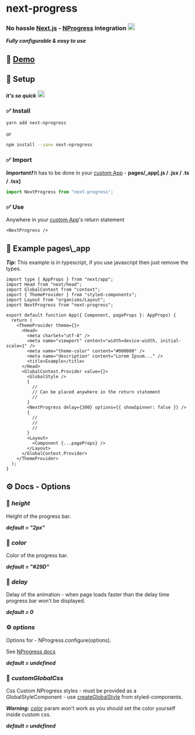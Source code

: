 # next-progress

### No hassle [Next.js](https://nextjs.org/) - [NProgress](https://ricostacruz.com/nprogress/) integration <img src="https://cultofthepartyparrot.com/parrots/hd/congapartyparrot.gif" width="20px" height="20px" />

**_Fully configurable & easy to use_**

## 🚀 [Demo](https://next-progress.vercel.app/)

## 🔌 Setup

**_it's so quick_** <img src="https://cultofthepartyparrot.com/parrots/hd/ultrafastparrot.gif" width="20px" height="20px" />

### **✅ Install**

```bash
yarn add next-nprogress
```

_or_

```bash
npm install --save next-nprogress
```

### **✅ Import**

**_Important❗️_** It has to be done in your [custom App](https://nextjs.org/docs/advanced-features/custom-app) - **pages/\_app\[.js / .jsx / .ts / .tsx\]**

```ts
import NextProgress from "next-progress";
```

### **✅ Use**

Anywhere in your [custom App](https://nextjs.org/docs/advanced-features/custom-app)'s return statement

```tsx
<NextProgress />
```

## 🌟 Example pages\\\_app

**_Tip:_** This example is in typescript, if you use javascript then just remove the types.

```tsx
import type { AppProps } from "next/app";
import Head from "next/head";
import GlobalContext from "context";
import { ThemeProvider } from "styled-components";
import Layout from "organisms/Layout";
import NextProgress from "next-progress";

export default function App({ Component, pageProps }: AppProps) {
  return (
    <ThemeProvider theme={}>
      <Head>
        <meta charSet="utf-8" />
        <meta name="viewport" content="width=device-width, initial-scale=1" />
        <meta name="theme-color" content="#000000" />
        <meta name="description" content="Lorem Ipsum..." />
        <title>Example</title>
      </Head>
      <GlobalContext.Provider value={}>
        <GlobalStyle />
        {
          //
          // Can be placed anywhere in the return statement
          //
        }
        <NextProgress delay={300} options={{ showSpinner: false }} />
        {
          //
          //
          //
        }
        <Layout>
          <Component {...pageProps} />
        </Layout>
      </GlobalContext.Provider>
    </ThemeProvider>
  );
}
```

## ⚙️ Docs - Options

### 📐 **_height_**

Height of the progress bar.

**_default = "2px"_**

### 🌈 **_color_**

Color of the progress bar.

**_default = "#29D"_**

### 🐢 **_delay_**

Delay of the animation - when page loads faster than the delay time progress bar won't be displayed.

**_default = 0_**

### ⚙️ **_options_**

Options for - NProgress.configure(options).

See [NProgress docs](https://www.npmjs.com/package/nprogress#configuration)

**_default = undefined_**

### 👠 **_customGlobalCss_**

Css Custom NProgress styles - must be provided as a GlobalStyleComponent - use [createGlobalStyle](https://styled-components.com/docs/api#createglobalstyle) from styled-components.

**_Warning:_** [_color_](#-color) param won't work as you should set the color yourself inside custom css.

**_default = undefined_**
